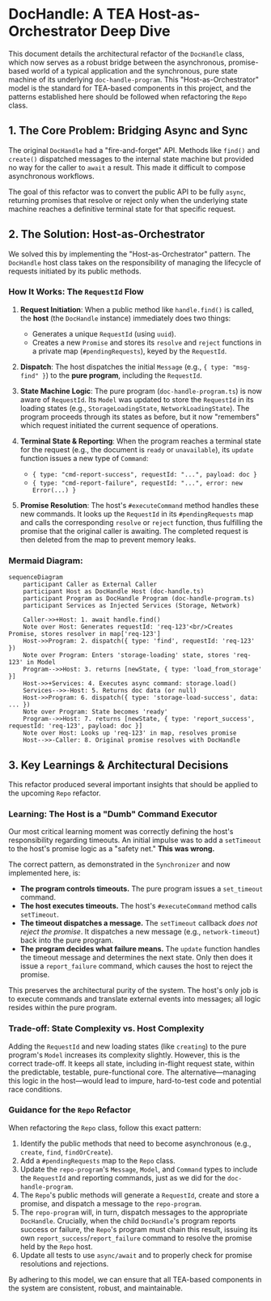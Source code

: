 # DocHandle: A TEA Host-as-Orchestrator Deep Dive

This document details the architectural refactor of the `DocHandle` class, which now serves as a robust bridge between the asynchronous, promise-based world of a typical application and the synchronous, pure state machine of its underlying `doc-handle-program`. This "Host-as-Orchestrator" model is the standard for TEA-based components in this project, and the patterns established here should be followed when refactoring the `Repo` class.

## 1. The Core Problem: Bridging Async and Sync

The original `DocHandle` had a "fire-and-forget" API. Methods like `find()` and `create()` dispatched messages to the internal state machine but provided no way for the caller to `await` a result. This made it difficult to compose asynchronous workflows.

The goal of this refactor was to convert the public API to be fully `async`, returning promises that resolve or reject only when the underlying state machine reaches a definitive terminal state for that specific request.

## 2. The Solution: Host-as-Orchestrator

We solved this by implementing the "Host-as-Orchestrator" pattern. The `DocHandle` host class takes on the responsibility of managing the lifecycle of requests initiated by its public methods.

### How It Works: The `RequestId` Flow

1.  **Request Initiation**: When a public method like `handle.find()` is called, the **host** (the `DocHandle` instance) immediately does two things:
    *   Generates a unique `RequestId` (using `uuid`).
    *   Creates a new `Promise` and stores its `resolve` and `reject` functions in a private map (`#pendingRequests`), keyed by the `RequestId`.

2.  **Dispatch**: The host dispatches the initial `Message` (e.g., `{ type: "msg-find" }`) to the **pure program**, including the `RequestId`.

3.  **State Machine Logic**: The pure program (`doc-handle-program.ts`) is now aware of `RequestId`. Its `Model` was updated to store the `RequestId` in its loading states (e.g., `StorageLoadingState`, `NetworkLoadingState`). The program proceeds through its states as before, but it now "remembers" which request initiated the current sequence of operations.

4.  **Terminal State & Reporting**: When the program reaches a terminal state for the request (e.g., the document is `ready` or `unavailable`), its `update` function issues a new type of `Command`:
    *   `{ type: "cmd-report-success", requestId: "...", payload: doc }`
    *   `{ type: "cmd-report-failure", requestId: "...", error: new Error(...) }`

5.  **Promise Resolution**: The host's `#executeCommand` method handles these new commands. It looks up the `RequestId` in its `#pendingRequests` map and calls the corresponding `resolve` or `reject` function, thus fulfilling the promise that the original caller is awaiting. The completed request is then deleted from the map to prevent memory leaks.

### Mermaid Diagram:
```mermaid
sequenceDiagram
    participant Caller as External Caller
    participant Host as DocHandle Host (doc-handle.ts)
    participant Program as DocHandle Program (doc-handle-program.ts)
    participant Services as Injected Services (Storage, Network)

    Caller->>+Host: 1. await handle.find()
    Note over Host: Generates requestId: 'req-123'<br/>Creates Promise, stores resolver in map['req-123']
    Host->>Program: 2. dispatch({ type: 'find', requestId: 'req-123' })
    Note over Program: Enters 'storage-loading' state, stores 'req-123' in Model
    Program-->>Host: 3. returns [newState, { type: 'load_from_storage' }]
    Host->>+Services: 4. Executes async command: storage.load()
    Services-->>-Host: 5. Returns doc data (or null)
    Host->>Program: 6. dispatch({ type: 'storage-load-success', data: ... })
    Note over Program: State becomes 'ready'
    Program-->>Host: 7. returns [newState, { type: 'report_success', requestId: 'req-123', payload: doc }]
    Note over Host: Looks up 'req-123' in map, resolves promise
    Host-->>-Caller: 8. Original promise resolves with DocHandle
```
## 3. Key Learnings & Architectural Decisions

This refactor produced several important insights that should be applied to the upcoming `Repo` refactor.

### Learning: The Host is a "Dumb" Command Executor

Our most critical learning moment was correctly defining the host's responsibility regarding timeouts. An initial impulse was to add a `setTimeout` to the host's promise logic as a "safety net." **This was wrong.**

The correct pattern, as demonstrated in the `Synchronizer` and now implemented here, is:
*   **The program controls timeouts.** The pure program issues a `set_timeout` command.
*   **The host executes timeouts.** The host's `#executeCommand` method calls `setTimeout`.
*   **The timeout dispatches a message.** The `setTimeout` callback *does not reject the promise*. It dispatches a new message (e.g., `network-timeout`) back into the pure program.
*   **The program decides what failure means.** The `update` function handles the timeout message and determines the next state. Only then does it issue a `report_failure` command, which causes the host to reject the promise.

This preserves the architectural purity of the system. The host's only job is to execute commands and translate external events into messages; all logic resides within the pure program.

### Trade-off: State Complexity vs. Host Complexity

Adding the `RequestId` and new loading states (like `creating`) to the pure program's `Model` increases its complexity slightly. However, this is the correct trade-off. It keeps all state, including in-flight request state, within the predictable, testable, pure-functional core. The alternative—managing this logic in the host—would lead to impure, hard-to-test code and potential race conditions.

### Guidance for the `Repo` Refactor

When refactoring the `Repo` class, follow this exact pattern:
1.  Identify the public methods that need to become asynchronous (e.g., `create`, `find`, `findOrCreate`).
2.  Add a `#pendingRequests` map to the `Repo` class.
3.  Update the `repo-program`'s `Message`, `Model`, and `Command` types to include the `RequestId` and reporting commands, just as we did for the `doc-handle-program`.
4.  The `Repo`'s public methods will generate a `RequestId`, create and store a promise, and dispatch a message to the `repo-program`.
5.  The `repo-program` will, in turn, dispatch messages to the appropriate `DocHandle`. Crucially, when the child `DocHandle`'s program reports success or failure, the `Repo`'s program must chain this result, issuing its own `report_success`/`report_failure` command to resolve the promise held by the `Repo` host.
6.  Update all tests to use `async/await` and to properly check for promise resolutions and rejections.

By adhering to this model, we can ensure that all TEA-based components in the system are consistent, robust, and maintainable.